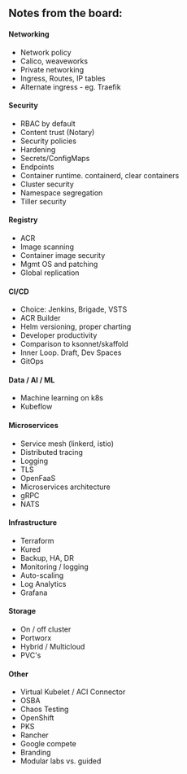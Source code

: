 ## Notes from the board:

#### Networking

- Network policy
- Calico, weaveworks
- Private networking
- Ingress, Routes, IP tables
- Alternate ingress - eg. Traefik

#### Security

- RBAC by default
- Content trust (Notary)
- Security policies
- Hardening
- Secrets/ConfigMaps
- Endpoints
- Container runtime. containerd, clear containers
- Cluster security
- Namespace segregation
- Tiller security

#### Registry

- ACR
- Image scanning
- Container image security
- Mgmt OS and patching
- Global replication

#### CI/CD

- Choice: Jenkins, Brigade, VSTS
- ACR Builder
- Helm versioning, proper charting
- Developer productivity
- Comparison to ksonnet/skaffold
- Inner Loop. Draft, Dev Spaces
- GitOps

#### Data / AI / ML

- Machine learning on k8s
- Kubeflow

#### Microservices

- Service mesh (linkerd, istio)
- Distributed tracing
- Logging
- TLS
- OpenFaaS
- Microservices architecture
- gRPC
- NATS

#### Infrastructure

- Terraform
- Kured
- Backup, HA, DR
- Monitoring / logging
- Auto-scaling
- Log Analytics
- Grafana

#### Storage

- On / off cluster
- Portworx
- Hybrid / Multicloud
- PVC's

#### Other

- Virtual Kubelet / ACI Connector
- OSBA
- Chaos Testing
- OpenShift
- PKS
- Rancher
- Google compete
- Branding
- Modular labs vs. guided

